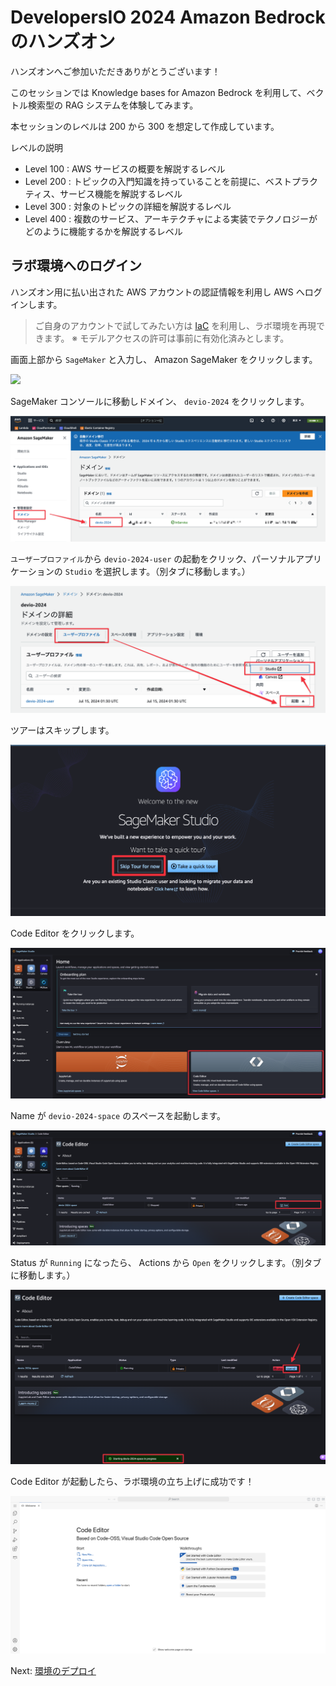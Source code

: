 # DevelopersIO 2024 Amazon Bedrock のハンズオン

ハンズオンへご参加いただきありがとうございます！

このセッションでは Knowledge bases for Amazon Bedrock を利用して、ベクトル検索型の RAG システムを体験してみます。

本セッションのレベルは 200 から 300 を想定して作成しています。

レベルの説明

- Level 100 : AWS サービスの概要を解説するレベル
- Level 200 : トピックの入門知識を持っていることを前提に、ベストプラクティス、サービス機能を解説するレベル
- Level 300 : 対象のトピックの詳細を解説するレベル
- Level 400 : 複数のサービス、アーキテクチャによる実装でテクノロジーがどのように機能するかを解説するレベル

## ラボ環境へのログイン

ハンズオン用に払い出された AWS アカウントの認証情報を利用し AWS へログインします。

> ご自身のアカウントで試してみたい方は [IaC](./terraform/lab/README.md) を利用し、ラボ環境を再現できます。
> ※ モデルアクセスの許可は事前に有効化済みとします。

画面上部から `SageMaker` と入力し、 Amazon SageMaker をクリックします。

![](./images/README/README.png)

SageMaker コンソールに移動しドメイン、 `devio-2024` をクリックします。

![](./images/README/02.png)

`ユーザープロファイル`から `devio-2024-user` の起動をクリック、パーソナルアプリケーションの `Studio` を選択します。（別タブに移動します。）

![](./images/README/03.png)

ツアーはスキップします。

![](./images/README/04.png)

Code Editor をクリックします。

![](./images/README/05.png)

Name が `devio-2024-space` のスペースを起動します。

![](./images/README/06.png)

Status が `Running` になったら、 Actions から `Open` をクリックします。（別タブに移動します。）

![](./images/README/07.png)

Code Editor が起動したら、ラボ環境の立ち上げに成功です！

![](./images/README/08.png)

[](./handson/02.md)

Next: [環境のデプロイ](./handson/01.md)
